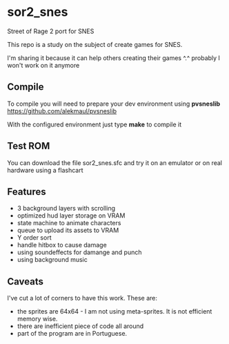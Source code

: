# sor2_snes
Street of Rage 2 port for SNES

This repo is a study on the subject of create games for SNES.

I'm sharing it because it can help others creating their games ^.^ probably I won't work on it anymore

## Compile

To compile you will need to prepare your dev environment using __pvsneslib__ https://github.com/alekmaul/pvsneslib

With the configured environment just type __make__ to compile it

## Test ROM

You can download the file sor2_snes.sfc and try it on an emulator or on real hardware using a flashcart

## Features

* 3 background layers with scrolling
* optimized hud layer storage on VRAM
* state machine to animate characters
* queue to upload its assets to VRAM
* Y order sort 
* handle hitbox to cause damage
* using soundeffects for damange and punch
* using background music

## Caveats

I've cut a lot of corners to have this work. These are:
* the sprites are 64x64 - I am not using meta-sprites. It is not efficient memory wise.
* there are inefficient piece of code all around
* part of the program are in Portuguese. 
